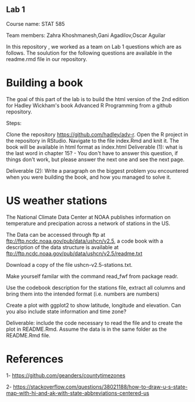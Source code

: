 ## Lab 1

Course name: STAT 585

Team members: Zahra Khoshmanesh,Gani Agadilov,Oscar Aguilar

In this repository , we worked as a team on Lab 1 questions which are as follows. The soulution for the following questions are available in the readme.rmd file in our repository.

# Building a book
The goal of this part of the lab is to build the html version of the 2nd edition for Hadley Wickham's book Advanced R Programming from a github repository.

Steps:

Clone the repository https://github.com/hadley/adv-r.
Open the R project in the repository in RStudio.
Navigate to the file index.Rmd and knit it.
The book will be available in html format as index.html
Deliverable (1): what is the last word in chapter 15? - You don't have to answer this question, if things don't work, but please answer the next one and see the next page.

Deliverable (2): Write a paragraph on the biggest problem you encountered when you were building the book, and how you managed to solve it.

# US weather stations
The National Climate Data Center at NOAA publishes information on temperature and precipation across a network of stations in the US.

The Data can be accessed through ftp at ftp://ftp.ncdc.noaa.gov/pub/data/ushcn/v2.5, a code book with a description of the data structure is available at ftp://ftp.ncdc.noaa.gov/pub/data/ushcn/v2.5/readme.txt

Download a copy of the file ushcn-v2.5-stations.txt.

Make yourself familar with the command read_fwf from package readr.

Use the codebook description for the stations file, extract all columns and bring them into the intended format (i.e. numbers are numbers)

Create a plot with ggplot2 to show latitude, longitude and elevation. Can you also include state information and time zone?

Deliverable: include the code necessary to read the file and to create the plot in README.Rmd. Assume the data is in the same folder as the README.Rmd file.


# References

  1- https://github.com/geanders/countytimezones
  
  2- https://stackoverflow.com/questions/38021188/how-to-draw-u-s-state-map-with-hi-and-ak-with-state-abbreviations-centered-us
  

